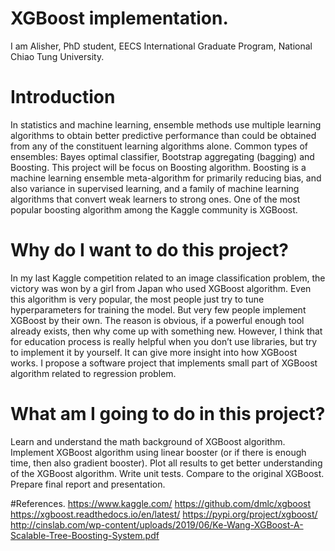 # XGBoost implementation.

I am Alisher, PhD student, EECS International Graduate Program, National Chiao Tung University.

# Introduction
In statistics and machine learning, ensemble methods use multiple learning algorithms to obtain better predictive performance than could be obtained from any of the constituent learning algorithms alone. Common types of ensembles: Bayes optimal classifier, Bootstrap aggregating (bagging) and Boosting. This project will be focus on Boosting algorithm. Boosting is a machine learning ensemble meta-algorithm for primarily reducing bias, and also variance in supervised learning, and a family of machine learning algorithms that convert weak learners to strong ones. One of the most popular boosting algorithm among the Kaggle community is XGBoost. 

# Why do I want to do this project?
In my last Kaggle competition related to an image classification problem, the victory was won by a girl from Japan who used XGBoost algorithm. Even this algorithm is very popular, the most people just try to tune hyperparameters for training the model. But very few people implement XGBoost by their own. The reason is obvious, if a powerful enough tool already exists, then why come up with something new.
However, I think that for education process is really helpful when you don’t use libraries, but try to implement it by yourself. It can give more insight into how XGBoost works.
I propose a software project that implements small part of XGBoost algorithm related to regression problem.

# What am I going to do in this project?
Learn and understand the math background of XGBoost algorithm.
Implement XGBoost algorithm using linear booster (or if there is enough time, then also gradient booster).
Plot all results to get better understanding of the XGBoost algorithm.
Write unit tests.
Compare to the original XGBoost.
Prepare final report and presentation.

#References.
https://www.kaggle.com/
https://github.com/dmlc/xgboost
https://xgboost.readthedocs.io/en/latest/
https://pypi.org/project/xgboost/
http://cinslab.com/wp-content/uploads/2019/06/Ke-Wang-XGBoost-A-Scalable-Tree-Boosting-System.pdf

